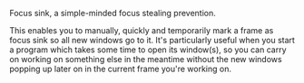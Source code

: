 Focus sink, a simple-minded focus stealing prevention.

This enables you to manually, quickly and temporarily mark a frame as focus
sink so all new windows go to it. It's particularly useful when you start
a program which takes some time to open its window(s), so you can carry on
working on something else in the meantime without the new windows popping
up later on in the current frame you're working on.

